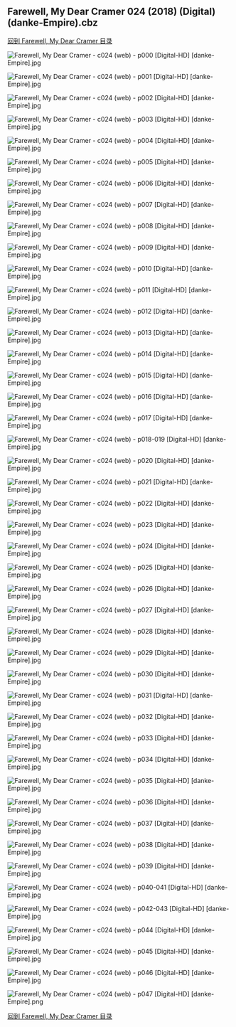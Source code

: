 ## Farewell, My Dear Cramer 024 (2018) (Digital) (danke-Empire).cbz


[回到 Farewell, My Dear Cramer 目录](https://github.com/alicewish/markdown/blob/master/series/Farewell-My-Dear-Cramer.md)


![Farewell, My Dear Cramer - c024 (web) - p000 [Digital-HD] [danke-Empire].jpg](https://wx1.sinaimg.cn/large/6a9fdecaly1fr3bso69orj21j82cw7sp.jpg)

![Farewell, My Dear Cramer - c024 (web) - p001 [Digital-HD] [danke-Empire].jpg](https://wx1.sinaimg.cn/large/6a9fdecaly1fr3bstqag0j21kl2cwu0x.jpg)

![Farewell, My Dear Cramer - c024 (web) - p002 [Digital-HD] [danke-Empire].jpg](https://wx1.sinaimg.cn/large/6a9fdecaly1fr3bt44kw7j21kl2cwhdu.jpg)

![Farewell, My Dear Cramer - c024 (web) - p003 [Digital-HD] [danke-Empire].jpg](https://wx1.sinaimg.cn/large/6a9fdecaly1fr3bt9vhtbj21kl2cwu0x.jpg)

![Farewell, My Dear Cramer - c024 (web) - p004 [Digital-HD] [danke-Empire].jpg](https://wx1.sinaimg.cn/large/6a9fdecaly1fr3btfdimyj21kl2cwb29.jpg)

![Farewell, My Dear Cramer - c024 (web) - p005 [Digital-HD] [danke-Empire].jpg](https://wx1.sinaimg.cn/large/6a9fdecaly1fr3bto983cj21kl2cw1kx.jpg)

![Farewell, My Dear Cramer - c024 (web) - p006 [Digital-HD] [danke-Empire].jpg](https://wx1.sinaimg.cn/large/6a9fdecaly1fr3btxn2g6j21kl2cwhdt.jpg)

![Farewell, My Dear Cramer - c024 (web) - p007 [Digital-HD] [danke-Empire].jpg](https://wx1.sinaimg.cn/large/6a9fdecaly1fr3bu3m2qdj21kl2cw1jb.jpg)

![Farewell, My Dear Cramer - c024 (web) - p008 [Digital-HD] [danke-Empire].jpg](https://wx1.sinaimg.cn/large/6a9fdecaly1fr3bueeygmj21kl2cwb29.jpg)

![Farewell, My Dear Cramer - c024 (web) - p009 [Digital-HD] [danke-Empire].jpg](https://wx1.sinaimg.cn/large/6a9fdecaly1fr3buki036j21kl2cwqv5.jpg)

![Farewell, My Dear Cramer - c024 (web) - p010 [Digital-HD] [danke-Empire].jpg](https://wx1.sinaimg.cn/large/6a9fdecaly1fr3buqpr22j21kl2cw4qp.jpg)

![Farewell, My Dear Cramer - c024 (web) - p011 [Digital-HD] [danke-Empire].jpg](https://wx1.sinaimg.cn/large/6a9fdecaly1fr3buv8nsnj21kl2cw7wh.jpg)

![Farewell, My Dear Cramer - c024 (web) - p012 [Digital-HD] [danke-Empire].jpg](https://wx1.sinaimg.cn/large/6a9fdecaly1fr3bv15c9jj21kl2cw7wh.jpg)

![Farewell, My Dear Cramer - c024 (web) - p013 [Digital-HD] [danke-Empire].jpg](https://wx1.sinaimg.cn/large/6a9fdecaly1fr3bv7gnp3j21kl2cwqv5.jpg)

![Farewell, My Dear Cramer - c024 (web) - p014 [Digital-HD] [danke-Empire].jpg](https://wx1.sinaimg.cn/large/6a9fdecaly1fr3bvbjldjj21kl2cw1hi.jpg)

![Farewell, My Dear Cramer - c024 (web) - p015 [Digital-HD] [danke-Empire].jpg](https://wx1.sinaimg.cn/large/6a9fdecaly1fr3bveyh6yj21kl2cwkjl.jpg)

![Farewell, My Dear Cramer - c024 (web) - p016 [Digital-HD] [danke-Empire].jpg](https://wx1.sinaimg.cn/large/6a9fdecaly1fr3bvi3mcbj21kl2cw1kx.jpg)

![Farewell, My Dear Cramer - c024 (web) - p017 [Digital-HD] [danke-Empire].jpg](https://wx1.sinaimg.cn/large/6a9fdecaly1fr3bvqm2rpj21kl2cwnpd.jpg)

![Farewell, My Dear Cramer - c024 (web) - p018-019 [Digital-HD] [danke-Empire].jpg](https://wx1.sinaimg.cn/large/6a9fdecaly1fr3bw0xnjpj21kw16o7wj.jpg)

![Farewell, My Dear Cramer - c024 (web) - p020 [Digital-HD] [danke-Empire].jpg](https://wx1.sinaimg.cn/large/6a9fdecaly1fr3bw8h8duj21kl2cwe81.jpg)

![Farewell, My Dear Cramer - c024 (web) - p021 [Digital-HD] [danke-Empire].jpg](https://wx1.sinaimg.cn/large/6a9fdecaly1fr3bwktl0tj21kl2cw7px.jpg)

![Farewell, My Dear Cramer - c024 (web) - p022 [Digital-HD] [danke-Empire].jpg](https://wx1.sinaimg.cn/large/6a9fdecaly1fr3bwwnfxbj21kl2cwnpd.jpg)

![Farewell, My Dear Cramer - c024 (web) - p023 [Digital-HD] [danke-Empire].jpg](https://wx1.sinaimg.cn/large/6a9fdecaly1fr3bx22kwzj21kl2cw4qp.jpg)

![Farewell, My Dear Cramer - c024 (web) - p024 [Digital-HD] [danke-Empire].jpg](https://wx1.sinaimg.cn/large/6a9fdecaly1fr3bx6wpd2j21kl2cwhdt.jpg)

![Farewell, My Dear Cramer - c024 (web) - p025 [Digital-HD] [danke-Empire].jpg](https://wx1.sinaimg.cn/large/6a9fdecaly1fr3bxesrrgj21kl2cwnpd.jpg)

![Farewell, My Dear Cramer - c024 (web) - p026 [Digital-HD] [danke-Empire].jpg](https://wx1.sinaimg.cn/large/6a9fdecaly1fr3bxku7scj21kl2cw4qp.jpg)

![Farewell, My Dear Cramer - c024 (web) - p027 [Digital-HD] [danke-Empire].jpg](https://wx1.sinaimg.cn/large/6a9fdecaly1fr3bxpcwtvj21kl2cwe81.jpg)

![Farewell, My Dear Cramer - c024 (web) - p028 [Digital-HD] [danke-Empire].jpg](https://wx1.sinaimg.cn/large/6a9fdecaly1fr3bxw8xsxj21kl2cwhdt.jpg)

![Farewell, My Dear Cramer - c024 (web) - p029 [Digital-HD] [danke-Empire].jpg](https://wx1.sinaimg.cn/large/6a9fdecaly1fr3by24k99j21kl2cwb29.jpg)

![Farewell, My Dear Cramer - c024 (web) - p030 [Digital-HD] [danke-Empire].jpg](https://wx1.sinaimg.cn/large/6a9fdecaly1fr3by684gyj21kl2cw1kx.jpg)

![Farewell, My Dear Cramer - c024 (web) - p031 [Digital-HD] [danke-Empire].jpg](https://wx1.sinaimg.cn/large/6a9fdecaly1fr3bybdsaxj21kl2cwkjl.jpg)

![Farewell, My Dear Cramer - c024 (web) - p032 [Digital-HD] [danke-Empire].jpg](https://wx1.sinaimg.cn/large/6a9fdecaly1fr3byfgc5uj21kl2cwkjl.jpg)

![Farewell, My Dear Cramer - c024 (web) - p033 [Digital-HD] [danke-Empire].jpg](https://wx1.sinaimg.cn/large/6a9fdecaly1fr3bypmpk2j21kl2cwkce.jpg)

![Farewell, My Dear Cramer - c024 (web) - p034 [Digital-HD] [danke-Empire].jpg](https://wx1.sinaimg.cn/large/6a9fdecaly1fr3bytepa5j21kl2cw7wh.jpg)

![Farewell, My Dear Cramer - c024 (web) - p035 [Digital-HD] [danke-Empire].jpg](https://wx1.sinaimg.cn/large/6a9fdecaly1fr3bz000luj21kl2cwe81.jpg)

![Farewell, My Dear Cramer - c024 (web) - p036 [Digital-HD] [danke-Empire].jpg](https://wx1.sinaimg.cn/large/6a9fdecaly1fr3bz4e2mhj21kl2cw4qq.jpg)

![Farewell, My Dear Cramer - c024 (web) - p037 [Digital-HD] [danke-Empire].jpg](https://wx1.sinaimg.cn/large/6a9fdecaly1fr3bzb6ye8j21kl2cwb29.jpg)

![Farewell, My Dear Cramer - c024 (web) - p038 [Digital-HD] [danke-Empire].jpg](https://wx1.sinaimg.cn/large/6a9fdecaly1fr3bzg7nttj21kl2cwe81.jpg)

![Farewell, My Dear Cramer - c024 (web) - p039 [Digital-HD] [danke-Empire].jpg](https://wx1.sinaimg.cn/large/6a9fdecaly1fr3bzsrsalj21kl2cwhdt.jpg)

![Farewell, My Dear Cramer - c024 (web) - p040-041 [Digital-HD] [danke-Empire].jpg](https://wx1.sinaimg.cn/large/6a9fdecaly1fr3c02jahfj21kw16onpf.jpg)

![Farewell, My Dear Cramer - c024 (web) - p042-043 [Digital-HD] [danke-Empire].jpg](https://wx1.sinaimg.cn/large/6a9fdecaly1fr3c0eihk6j21kw16oe84.jpg)

![Farewell, My Dear Cramer - c024 (web) - p044 [Digital-HD] [danke-Empire].jpg](https://wx1.sinaimg.cn/large/6a9fdecaly1fr3c0na9hij21kl2cwqv5.jpg)

![Farewell, My Dear Cramer - c024 (web) - p045 [Digital-HD] [danke-Empire].jpg](https://wx1.sinaimg.cn/large/6a9fdecaly1fr3c0sxbr1j21kl2cwkjl.jpg)

![Farewell, My Dear Cramer - c024 (web) - p046 [Digital-HD] [danke-Empire].jpg](https://wx1.sinaimg.cn/large/6a9fdecaly1fr3c0z6sbjj21kl2cwb2a.jpg)

![Farewell, My Dear Cramer - c024 (web) - p047 [Digital-HD] [danke-Empire].png](https://wx1.sinaimg.cn/large/6a9fdecaly1fr3c118zs8j21kl2cw0pv.jpg)

[回到 Farewell, My Dear Cramer 目录](https://github.com/alicewish/markdown/blob/master/series/Farewell-My-Dear-Cramer.md)

